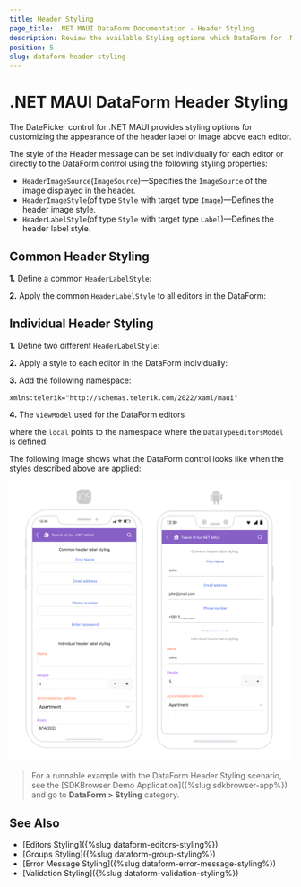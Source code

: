 ```yaml
---
title: Header Styling
page_title: .NET MAUI DataForm Documentation - Header Styling
description: Review the available Styling options which DataForm for .NET MAUI control provides for its editors.
position: 5
slug: dataform-header-styling
---
```


# .NET MAUI DataForm Header Styling

The DatePicker control for .NET MAUI provides styling options for customizing the appearance of the header label or image above each editor.

The style of the Header message can be set individually for each editor or directly to the DataForm control using the following styling properties:

* `HeaderImageSource`(`ImageSource`)&mdash;Specifies the `ImageSource` of the image displayed in the header.
* `HeaderImageStyle`(of type `Style` with target type `Image`)&mdash;Defines the header image style.
* `HeaderLabelStyle`(of type `Style` with target type `Label`)&mdash;Defines the header label style.

## Common Header Styling

**1.** Define a common `HeaderLabelStyle`:

<snippet id='dataform-header-styling-common-style' />

**2.** Apply the common `HeaderLabelStyle` to all editors in the DataForm:

<snippet id='dataform-header-styling-common' />

## Individual Header Styling

**1.** Define two different `HeaderLabelStyle`:

<snippet id='dataform-header-styling-header-style' />

<snippet id='dataform-header-styling-header-style-alt' />

**2.** Apply a style to each editor in the DataForm individually:

<snippet id='dataform-header-styling-individual' />

**3.** Add the following namespace:

```XAML
xmlns:telerik="http://schemas.telerik.com/2022/xaml/maui"
```

**4.** The `ViewModel` used for the DataForm editors

<snippet id='dataform-datatype-editors-model'/>

where the `local` points to the namespace where the `DataTypeEditorsModel` is defined.

The following image shows what the DataForm control looks like when the styles described above are applied:

![.NET MAUI DataForm Header Message Styling](../images/dataform-header-message-styling.png)

> For a runnable example with the DataForm Header Styling scenario, see the [SDKBrowser Demo Application]({%slug sdkbrowser-app%}) and go to **DataForm > Styling** category.

## See Also

- [Editors Styling]({%slug dataform-editors-styling%})
- [Groups Styling]({%slug dataform-group-styling%})
- [Error Message Styling]({%slug dataform-error-message-styling%})
- [Validation Styling]({%slug dataform-validation-styling%})